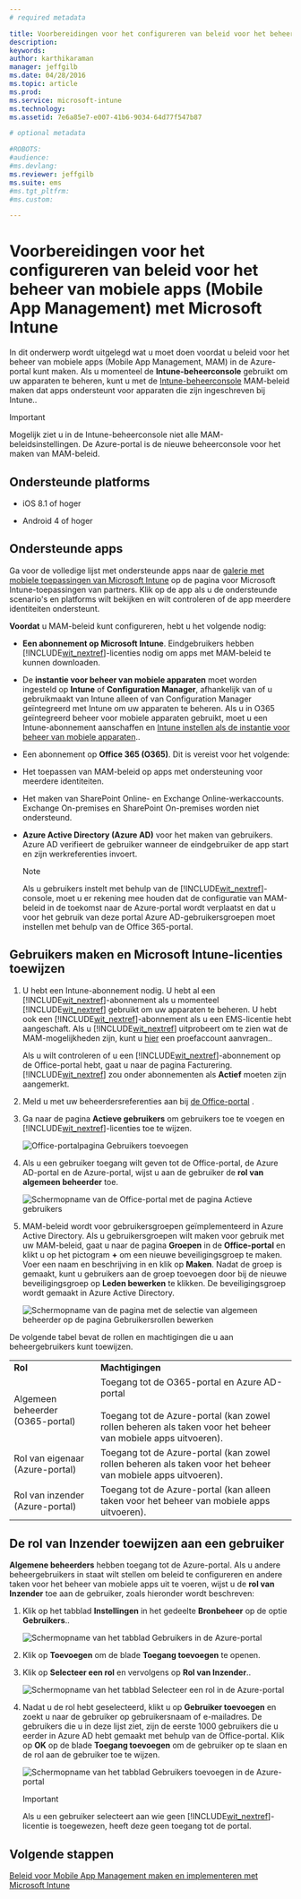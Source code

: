 ```yaml
---
# required metadata

title: Voorbereidingen voor het configureren van beleid voor het beheer van mobiele apps (Mobile App Management) | Microsoft Intune
description:
keywords:
author: karthikaraman
manager: jeffgilb
ms.date: 04/28/2016
ms.topic: article
ms.prod:
ms.service: microsoft-intune
ms.technology:
ms.assetid: 7e6a85e7-e007-41b6-9034-64d77f547b87

# optional metadata

#ROBOTS:
#audience:
#ms.devlang:
ms.reviewer: jeffgilb
ms.suite: ems
#ms.tgt_pltfrm:
#ms.custom:

---
```


# Voorbereidingen voor het configureren van beleid voor het beheer van mobiele apps (Mobile App Management) met Microsoft Intune
In dit onderwerp wordt uitgelegd wat u moet doen voordat u beleid voor het beheer van mobiele apps (Mobile App Management, MAM) in de Azure-portal kunt maken.
Als u momenteel de **Intune-beheerconsole** gebruikt om uw apparaten te beheren, kunt u met de [Intune-beheerconsole](configure-and-deploy-mobile-application-management-policies-in-the-microsoft-intune-console.md) MAM-beleid maken dat apps ondersteunt voor apparaten die zijn ingeschreven bij Intune..
>[!IMPORTANT]
> Mogelijk ziet u in de Intune-beheerconsole niet alle MAM-beleidsinstellingen. De Azure-portal is de nieuwe beheerconsole voor het maken van MAM-beleid.

##  Ondersteunde platforms
- iOS 8.1 of hoger

- Android 4 of hoger

##  Ondersteunde apps
Ga voor de volledige lijst met ondersteunde apps naar de [galerie met mobiele toepassingen van Microsoft Intune](https://www.microsoft.com/en-us/server-cloud/products/microsoft-intune/partners.aspx) op de pagina voor Microsoft Intune-toepassingen van partners.
Klik op de app als u de ondersteunde scenario's en platforms wilt bekijken en wilt controleren of de app meerdere identiteiten ondersteunt.

**Voordat** u MAM-beleid kunt configureren, hebt u het volgende nodig:

-   **Een abonnement op Microsoft Intune**.    Eindgebruikers hebben [!INCLUDE[wit_nextref](../includes/wit_nextref_md.md)]-licenties nodig om apps met MAM-beleid te kunnen downloaden.

-   De **instantie voor beheer van mobiele apparaten** moet worden ingesteld op **Intune** of **Configuration Manager**, afhankelijk van of u gebruikmaakt van Intune alleen of van Configuration Manager geïntegreerd met Intune om uw apparaten te beheren. Als u in O365 geïntegreerd beheer voor mobiele apparaten gebruikt, moet u een Intune-abonnement aanschaffen en [Intune instellen als de instantie voor beheer van mobiele apparaten](get-ready-to-enroll-devices-in-microsoft-intune.md#set-mobile-device-management-authority)..
-   Een abonnement op **Office 365 (O365)**. Dit is vereist voor het volgende:
  - Het toepassen van MAM-beleid op apps met ondersteuning voor meerdere identiteiten.
  - Het maken van SharePoint Online- en Exchange Online-werkaccounts. Exchange On-premises en SharePoint On-premises worden niet ondersteund.


- **Azure Active Directory (Azure AD)** voor het maken van gebruikers. Azure AD verifieert de gebruiker wanneer de eindgebruiker de app start en zijn werkreferenties invoert.

    > [!NOTE]
    > Als u gebruikers instelt met behulp van de [!INCLUDE[wit_nextref](../includes/wit_nextref_md.md)]-console, moet u er rekening mee houden dat de configuratie van MAM-beleid in de toekomst naar de Azure-portal wordt verplaatst en dat u voor het gebruik van deze portal Azure AD-gebruikersgroepen moet instellen met behulp van de Office 365-portal.


## Gebruikers maken en Microsoft Intune-licenties toewijzen

1. U hebt een Intune-abonnement nodig. U hebt al een [!INCLUDE[wit_nextref](../includes/wit_nextref_md.md)]-abonnement als u momenteel [!INCLUDE[wit_nextref](../includes/wit_nextref_md.md)] gebruikt om uw apparaten te beheren.  U hebt ook een [!INCLUDE[wit_nextref](../includes/wit_nextref_md.md)]-abonnement als u een EMS-licentie hebt aangeschaft. Als u [!INCLUDE[wit_nextref](../includes/wit_nextref_md.md)] uitprobeert om te zien wat de MAM-mogelijkheden zijn, kunt u [hier](http://www.microsoft.com/en-us/server-cloud/products/microsoft-intune/) een proefaccount aanvragen..

    Als u wilt controleren of u een [!INCLUDE[wit_nextref](../includes/wit_nextref_md.md)]-abonnement op de Office-portal hebt, gaat u naar de pagina Facturering.  [!INCLUDE[wit_nextref](../includes/wit_nextref_md.md)] zou onder abonnementen als **Actief** moeten zijn aangemerkt.

2.  Meld u met uw beheerdersreferenties aan bij   [de Office-portal](http://portal.office.com) .

3.  Ga naar de pagina **Actieve gebruikers** om gebruikers toe te voegen en [!INCLUDE[wit_nextref](../includes/wit_nextref_md.md)]-licenties toe te wijzen.

    ![Office-portalpagina Gebruikers toevoegen](../media/AppManagement/OfficePortal_AddUsers.png)

4.  Als u een gebruiker toegang wilt geven tot de Office-portal, de Azure AD-portal en de Azure-portal, wijst u aan de gebruiker de **rol van algemeen beheerder** toe.

    ![Schermopname van de Office-portal met de pagina Actieve gebruikers ](../media/AppManagement/OfficePortal_AddRoletoUser.png)

5.  MAM-beleid wordt voor gebruikersgroepen geïmplementeerd in Azure Active Directory. Als u gebruikersgroepen wilt maken voor gebruik met uw MAM-beleid, gaat u naar de pagina **Groepen** in de **Office-portal** en klikt u op het pictogram **+** om een nieuwe beveiligingsgroep te maken.  Voer een naam en beschrijving in en klik op **Maken**. Nadat de groep is gemaakt, kunt u gebruikers aan de groep toevoegen door bij de nieuwe beveiligingsgroep op **Leden bewerken** te klikken. De beveiligingsgroep wordt gemaakt in Azure Active Directory.

    ![Schermopname van de pagina met de selectie van algemeen beheerder op de pagina Gebruikersrollen bewerken](../media/AppManagement/OfficePortal_CreateGroups.png)

De volgende tabel bevat de rollen en machtigingen die u aan beheergebruikers kunt toewijzen.

|||
|--|----|
|**Rol**|**Machtigingen**|
|Algemeen beheerder (O365-portal)|Toegang tot de O365-portal en Azure AD-portal<br /><br />Toegang tot de Azure-portal (kan zowel rollen beheren als taken voor het beheer van mobiele apps uitvoeren).|
|Rol van eigenaar (Azure-portal)|Toegang tot de Azure-portal (kan zowel rollen beheren als taken voor het beheer van mobiele apps uitvoeren).|
|Rol van inzender (Azure-portal)|Toegang tot de Azure-portal (kan alleen taken voor het beheer van mobiele apps uitvoeren).|

## De rol van Inzender toewijzen aan een gebruiker

**Algemene beheerders** hebben toegang tot de Azure-portal.  Als u andere beheergebruikers in staat wilt stellen om beleid te configureren en andere taken voor het beheer van mobiele apps uit te voeren, wijst u de **rol van Inzender** toe aan de gebruiker, zoals hieronder wordt beschreven:


1.  Klik op het tabblad **Instellingen** in het gedeelte **Bronbeheer** op de optie **Gebruikers**..

    ![Schermopname van het tabblad Gebruikers in de Azure-portal](../media/AppManagement/AzurePortal_MAM_AddUsers.png)

2.  Klik op **Toevoegen** om de blade **Toegang toevoegen** te openen.

3.  Klik op **Selecteer een rol** en vervolgens op **Rol van Inzender**..

    ![Schermopname van het tabblad Selecteer een rol in de Azure-portal](../media/AppManagement/AzurePortal_MAM_AddRole.png)

4.  Nadat u de rol hebt geselecteerd, klikt u op **Gebruiker toevoegen** en zoekt u naar de gebruiker op gebruikersnaam of e-mailadres. De gebruikers die u in deze lijst ziet, zijn de eerste 1000 gebruikers die u eerder in Azure AD hebt gemaakt met behulp van de Office-portal. Klik op **OK** op de blade **Toegang toevoegen** om de gebruiker op te slaan en de rol aan de gebruiker toe te wijzen.

    ![Schermopname van het tabblad Gebruikers toevoegen in de Azure-portal](../media/AppManagement/AzurePortal_MAM_AddusertoRole.png)

    > [!IMPORTANT]
    > Als u een gebruiker selecteert aan wie geen [!INCLUDE[wit_nextref](../includes/wit_nextref_md.md)]-licentie is toegewezen, heeft deze geen toegang tot de portal.

## Volgende stappen
[Beleid voor Mobile App Management maken en implementeren met Microsoft Intune](create-and-deploy-mobile-app-management-policies-with-microsoft-intune.md)


<!--HONumber=May16_HO1-->


